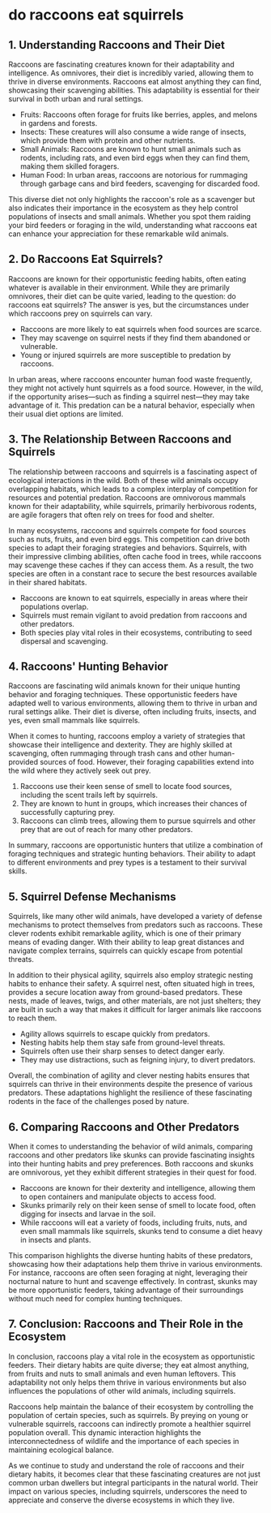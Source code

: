 # do raccoons eat squirrels

## 1. Understanding Raccoons and Their Diet

Raccoons are fascinating creatures known for their adaptability and intelligence\. As omnivores, their diet is incredibly varied, allowing them to thrive in diverse environments\. Raccoons eat almost anything they can find, showcasing their scavenging abilities\. This adaptability is essential for their survival in both urban and rural settings\.

- Fruits: Raccoons often forage for fruits like berries, apples, and melons in gardens and forests.
- Insects: These creatures will also consume a wide range of insects, which provide them with protein and other nutrients.
- Small Animals: Raccoons are known to hunt small animals such as rodents, including rats, and even bird eggs when they can find them, making them skilled foragers.
- Human Food: In urban areas, raccoons are notorious for rummaging through garbage cans and bird feeders, scavenging for discarded food.

This diverse diet not only highlights the raccoon's role as a scavenger but also indicates their importance in the ecosystem as they help control populations of insects and small animals\. Whether you spot them raiding your bird feeders or foraging in the wild, understanding what raccoons eat can enhance your appreciation for these remarkable wild animals\.

## 2. Do Raccoons Eat Squirrels?

Raccoons are known for their opportunistic feeding habits, often eating whatever is available in their environment\. While they are primarily omnivores, their diet can be quite varied, leading to the question: do raccoons eat squirrels? The answer is yes, but the circumstances under which raccoons prey on squirrels can vary\.

- Raccoons are more likely to eat squirrels when food sources are scarce.
- They may scavenge on squirrel nests if they find them abandoned or vulnerable.
- Young or injured squirrels are more susceptible to predation by raccoons.

In urban areas, where raccoons encounter human food waste frequently, they might not actively hunt squirrels as a food source\. However, in the wild, if the opportunity arises—such as finding a squirrel nest—they may take advantage of it\. This predation can be a natural behavior, especially when their usual diet options are limited\.

## 3. The Relationship Between Raccoons and Squirrels

The relationship between raccoons and squirrels is a fascinating aspect of ecological interactions in the wild\. Both of these wild animals occupy overlapping habitats, which leads to a complex interplay of competition for resources and potential predation\. Raccoons are omnivorous mammals known for their adaptability, while squirrels, primarily herbivorous rodents, are agile foragers that often rely on trees for food and shelter\.

In many ecosystems, raccoons and squirrels compete for food sources such as nuts, fruits, and even bird eggs\. This competition can drive both species to adapt their foraging strategies and behaviors\. Squirrels, with their impressive climbing abilities, often cache food in trees, while raccoons may scavenge these caches if they can access them\. As a result, the two species are often in a constant race to secure the best resources available in their shared habitats\.

- Raccoons are known to eat squirrels, especially in areas where their populations overlap.
- Squirrels must remain vigilant to avoid predation from raccoons and other predators.
- Both species play vital roles in their ecosystems, contributing to seed dispersal and scavenging.

## 4. Raccoons' Hunting Behavior

Raccoons are fascinating wild animals known for their unique hunting behavior and foraging techniques\. These opportunistic feeders have adapted well to various environments, allowing them to thrive in urban and rural settings alike\. Their diet is diverse, often including fruits, insects, and yes, even small mammals like squirrels\.

When it comes to hunting, raccoons employ a variety of strategies that showcase their intelligence and dexterity\. They are highly skilled at scavenging, often rummaging through trash cans and other human\-provided sources of food\. However, their foraging capabilities extend into the wild where they actively seek out prey\.

1. Raccoons use their keen sense of smell to locate food sources, including the scent trails left by squirrels.
2. They are known to hunt in groups, which increases their chances of successfully capturing prey.
3. Raccoons can climb trees, allowing them to pursue squirrels and other prey that are out of reach for many other predators.

In summary, raccoons are opportunistic hunters that utilize a combination of foraging techniques and strategic hunting behaviors\. Their ability to adapt to different environments and prey types is a testament to their survival skills\.

## 5. Squirrel Defense Mechanisms

Squirrels, like many other wild animals, have developed a variety of defense mechanisms to protect themselves from predators such as raccoons\. These clever rodents exhibit remarkable agility, which is one of their primary means of evading danger\. With their ability to leap great distances and navigate complex terrains, squirrels can quickly escape from potential threats\.

In addition to their physical agility, squirrels also employ strategic nesting habits to enhance their safety\. A squirrel nest, often situated high in trees, provides a secure location away from ground\-based predators\. These nests, made of leaves, twigs, and other materials, are not just shelters; they are built in such a way that makes it difficult for larger animals like raccoons to reach them\.

- Agility allows squirrels to escape quickly from predators.
- Nesting habits help them stay safe from ground-level threats.
- Squirrels often use their sharp senses to detect danger early.
- They may use distractions, such as feigning injury, to divert predators.

Overall, the combination of agility and clever nesting habits ensures that squirrels can thrive in their environments despite the presence of various predators\. These adaptations highlight the resilience of these fascinating rodents in the face of the challenges posed by nature\.

## 6. Comparing Raccoons and Other Predators

When it comes to understanding the behavior of wild animals, comparing raccoons and other predators like skunks can provide fascinating insights into their hunting habits and prey preferences\. Both raccoons and skunks are omnivorous, yet they exhibit different strategies in their quest for food\.

- Raccoons are known for their dexterity and intelligence, allowing them to open containers and manipulate objects to access food.
- Skunks primarily rely on their keen sense of smell to locate food, often digging for insects and larvae in the soil.
- While raccoons will eat a variety of foods, including fruits, nuts, and even small mammals like squirrels, skunks tend to consume a diet heavy in insects and plants.

This comparison highlights the diverse hunting habits of these predators, showcasing how their adaptations help them thrive in various environments\. For instance, raccoons are often seen foraging at night, leveraging their nocturnal nature to hunt and scavenge effectively\. In contrast, skunks may be more opportunistic feeders, taking advantage of their surroundings without much need for complex hunting techniques\.

## 7. Conclusion: Raccoons and Their Role in the Ecosystem

In conclusion, raccoons play a vital role in the ecosystem as opportunistic feeders\. Their dietary habits are quite diverse; they eat almost anything, from fruits and nuts to small animals and even human leftovers\. This adaptability not only helps them thrive in various environments but also influences the populations of other wild animals, including squirrels\.

Raccoons help maintain the balance of their ecosystem by controlling the population of certain species, such as squirrels\. By preying on young or vulnerable squirrels, raccoons can indirectly promote a healthier squirrel population overall\. This dynamic interaction highlights the interconnectedness of wildlife and the importance of each species in maintaining ecological balance\.

As we continue to study and understand the role of raccoons and their dietary habits, it becomes clear that these fascinating creatures are not just common urban dwellers but integral participants in the natural world\. Their impact on various species, including squirrels, underscores the need to appreciate and conserve the diverse ecosystems in which they live\.
